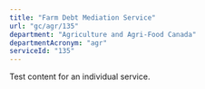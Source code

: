 ```yaml
---
title: "Farm Debt Mediation Service"
url: "gc/agr/135"
department: "Agriculture and Agri-Food Canada"
departmentAcronym: "agr"
serviceId: "135"
---
```

Test content for an individual service.

